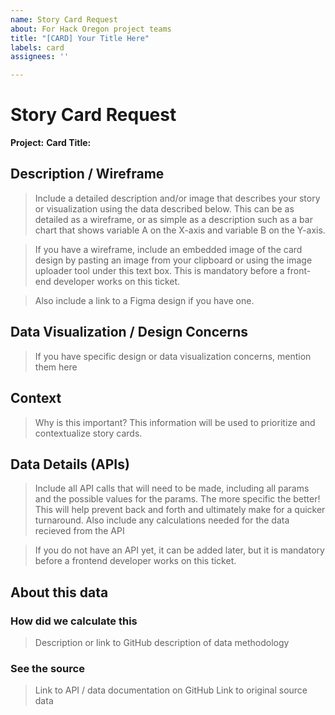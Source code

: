 ```yaml
---
name: Story Card Request
about: For Hack Oregon project teams
title: "[CARD] Your Title Here"
labels: card
assignees: ''

---
```


# Story Card Request

**Project:**
**Card Title:**

## Description / Wireframe

> Include a detailed description and/or image that describes your story or visualization using
> the data described below. This can be as detailed as a wireframe, or as simple as a description
> such as a bar chart that shows variable A on the X-axis and variable B on the Y-axis.

> If you have a wireframe, include an embedded image of the card design by pasting an image from
> your clipboard or using the image uploader tool under this text box. This is mandatory before a
> front-end developer works on this ticket.

> Also include a link to a Figma design if you have one.

## Data Visualization / Design Concerns

> If you have specific design or data visualization concerns, mention them here

## Context

> Why is this important? This information will be used to prioritize and contextualize story cards.

## Data Details (APIs)

> Include all API calls that will need to be made, including all params and the possible
> values for the params. The more specific the better! This will help prevent back and forth
> and ultimately make for a quicker turnaround. Also include any calculations needed for the
> data recieved from the API

> If you do not have an API yet, it can be added later, but it is mandatory before a frontend
> developer works on this ticket.

## About this data

### How did we calculate this

> Description or link to GitHub description of data methodology

### See the source

> Link to API / data documentation on GitHub
> Link to original source data
